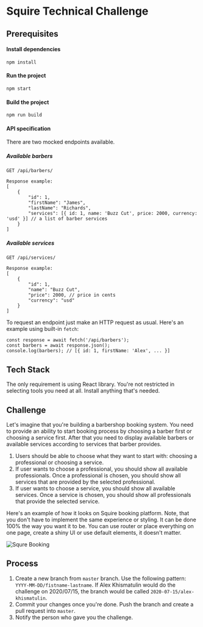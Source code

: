 # Squire Technical Challenge

## Prerequisites
#### Install dependencies
```
npm install
```

#### Run the project
```
npm start
```

#### Build the project
```
npm run build
```

#### API specification
There are two mocked endpoints available.

##### Available barbers
```
GET /api/barbers/

Response example:
[
    {
        "id": 1,
        "firstName": "James",
        "lastName": "Richards",
        "services": [{ id: 1, name: 'Buzz Cut', price: 2000, currency: 'usd' }] // a list of barber services
    }
]
```

##### Available services
```
GET /api/services/

Response example:
[
    {
        "id": 1,
        "name": "Buzz Cut",
        "price": 2000, // price in cents
        "currency": "usd"
    }
]
```

To request an endpoint just make an HTTP request as usual. Here's an example using built-in `fetch`:
```
const response = await fetch('/api/barbers');
const barbers = await response.json();
console.log(barbers); // [{ id: 1, firstName: 'Alex', ... }]
```

## Tech Stack
The only requirement is using React library. You're not restricted in selecting tools you need at all. Install anything that's needed.

## Challenge
Let's imagine that you're building a barbershop booking system.
You need to provide an ability to start booking process by choosing a barber first or choosing a service first.
After that you need to display available barbers or available services according to services that barber provides. 

1. Users should be able to choose what they want to start with: choosing a professional or choosing a service.
2. If user wants to choose a professional, you should show all available professionals. Once a professional is chosen, you should show all services that are provided by the selected professional.
3. If user wants to choose a service, you should show all available services. Once a service is chosen, you should show all professionals that provide the selected service.

Here's an example of how it looks on Squire booking platform.
Note, that you don't have to implement the same experience or styling. It can be done 100% the way you want it to be.
You can use router or place everything on one page, create a shiny UI or use default elements, it doesn't matter.

![Squre Booking](./assets/squire-booking.gif)

## Process
1. Create a new branch from `master` branch. Use the following pattern: `YYYY-MM-DD/fistname-lastname`. If Alex Khismatulin would do the challenge on 2020/07/15, the branch would be called `2020-07-15/alex-khismatulin`.
2. Commit your changes once you're done. Push the branch and create a pull request into `master`.
3. Notify the person who gave you the challenge.
